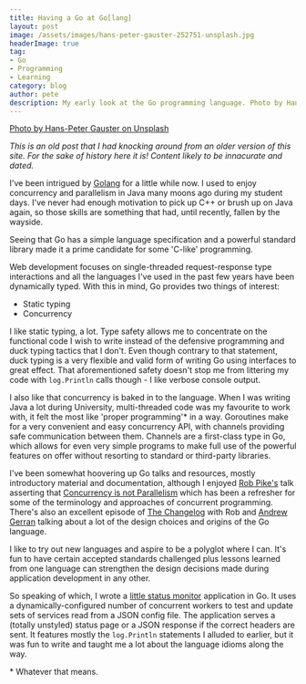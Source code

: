 ```yaml
---
title: Having a Go at Go[lang]
layout: post
image: /assets/images/hans-peter-gauster-252751-unsplash.jpg
headerImage: true
tag:
- Go
- Programming
- Learning
category: blog
author: pete
description: My early look at the Go programming language. Photo by Hans-Peter Gauster on Unsplash
---
```


[Photo by Hans-Peter Gauster on Unsplash](https://unsplash.com/photos/3y1zF4hIPCg)

*This is an old post that I had knocking around from an older version of this site. For the sake of history here it is! Content likely to be innacurate and dated.*

I've been intrigued by [Golang][gl] for a little while now. I used to enjoy concurrency and parallelism in Java many moons ago during my student days. I've never had enough motivation to pick up C++ or brush up on Java again, so those skills are something that had, until recently, fallen by the wayside.

Seeing that Go has a simple language specification and a powerful standard library made it a prime candidate for some 'C-like' programming.

Web development focuses on single-threaded request-response type interactions and all the languages I've used in the past few years have been dynamically typed. With this in mind, Go provides two things of interest:

* Static typing
* Concurrency

I like static typing, a lot. Type safety allows me to concentrate on the functional code I wish to write instead of the defensive programming and duck typing tactics that I don't. Even though contrary to that statement, duck typing is a very flexible and valid form of writing Go using interfaces to great effect. That aforementioned safety doesn't stop me from littering my code with `log.Println` calls though - I like verbose console output.

I also like that concurrency is baked in to the language. When I was writing Java a lot during University, multi-threaded code was my favourite to work with, it felt the most like 'proper programming'* in a way. Goroutines make for a very convenient and easy concurrency API, with channels providing safe communication between them. Channels are a first-class type in Go, which allows for even very simple programs to make full use of the powerful features on offer without resorting to standard or third-party libraries.

I've been somewhat hoovering up Go talks and resources, mostly introductory material and documentation, although I enjoyed [Rob Pike's][rp] talk asserting that [Concurrency is not Parallelism][plism] which has been a refresher for some of the terminology and approaches of concurrent programming. There's also an excellent episode of [The Changelog][cl100] with Rob and [Andrew Gerran][ag] talking about a lot of the design choices and origins of the Go language.

I like to try out new languages and aspire to be a polyglot where I can. It's fun to have certain accepted standards challenged plus lessons learned from one language can strengthen the design decisions made during application development in any other.

So speaking of which, I wrote a [little status monitor][gh] application in Go. It uses a dynamically-configured number of concurrent workers to test and update sets of services read from a JSON config file. The application serves a (totally unstyled) status page or a JSON response if the correct headers are sent. It features mostly the `log.Println` statements I alluded to earlier, but it was fun to write and taught me a lot about the language idioms along the way.

\* Whatever that means.

[gl]: http://golang.org
[gh]: https://github.com/wadtech/statusmonitor
[plism]: http://vimeo.com/49718712
[cl100]: http://5by5.tv/changelog/100
[rp]: https://twitter.com/rob_pike
[ag]: https://twitter.com/enneff
